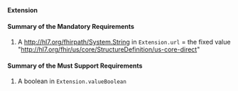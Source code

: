 **Extension**

#### Summary of the Mandatory Requirements
1.  A  http://hl7.org/fhirpath/System.String  in `Extension.url`  = the fixed value "http://hl7.org/fhir/us/core/StructureDefinition/us-core-direct"

#### Summary of the Must Support Requirements
1.  A  boolean  in `Extension.valueBoolean`